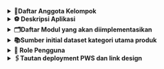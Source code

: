 <details>
<Summary><b>📃Daftar Anggota Kelompok</b></Summary>

1. A. Sheriqa Dewina Ihsan (2406360722)
2. Muhammad Rafi Sugianto (2406357135)
3. Elizabeth Meilanny Sitanggang (2406433522)
4. Vidia Qonita Ahmad (2406345381)
5. Angelo Johenry Apituley (2406428825)
6. Nisriina Wakhdah Haris (2406360445)

</details>

<details>
<Summary><b>⚽ Deskripsi Aplikasi</b></Summary>

Aplikasi "Beyond90" merupakan portal informasi olahraga yang berfokus pada dunia sepak bola profesional. Website ini dirancang untuk menjadi pusat informasi interaktif bagi penggemar sepak bola, dengan menyajikan data dan profil lengkap mengenai pemain, klub, dan statistik pertandingan dalam satu platform yang menarik dan mudah diakses.

Melalui Beyond90, pengguna dapat menjelajahi biodata pemain, melihat perjalanan karier mereka dari klub ke klub, hingga membandingkan performa pemain melalui statistik seperti jumlah gol, assist, dan kartu. Selain itu, pengguna juga dapat mengetahui pencapaian pemain dalam bentuk trofi, penghargaan individu, dan kontribusi mereka di berbagai kompetisi.

Aplikasi ini tidak hanya menyajikan informasi data mentah, tetapi juga dirancang dengan tampilan visual yang rapi dan responsif serta fitur interaktif seperti pencarian pemain, filter berdasarkan klub atau negara, dan kolom komentar bagi pengguna untuk berdiskusi.

Bagi penggemar sepak bola, Beyond90 memberikan pengalaman informatif dan menyenangkan untuk: - Mengenal lebih dekat idola mereka melalui profil pemain. - Melihat perbandingan performa antar pemain atau klub. - Menemukan klub dengan ranking dan statistik terbaik. - Berinteraksi dengan sesama penggemar melalui komentar dan diskusi.

Kebermanfaatan aplikasi ini juga dapat diperluas untuk pelajar, jurnalis olahraga, dan analis data, yang dapat memanfaatkan dataset pemain dan klub sebagai referensi dalam penulisan artikel, riset performa, atau pembuatan konten sepak bola.

</details>

<details>
<Summary><b>🗂️Daftar Modul yang akan diimplementasikan</b></Summary>

1. Manajemen Data Pemain (App: players) (Muhammad Rafi Sugianto)
    - Models:
        1. Player (nama, negara, usia, tinggi, berat, posisi)
        2. CareerHistory (player → Player, klub → Club, tahun_mulai, tahun_selesai)
        3. SeasonStats (player → Player, musim, pertandingan, gol, assist, kartu)
        4. Achievement (player → Player, deskripsi, tahun)
    - Views (CRUD):
        1. player_list →  Daftar pemain
        2. player_detail →  Detail profil pemain
        3. player_create →  Menambahkan pemain
        4. player_update →  Mengedit profil pemain
        5. player_delete →  Menghapus pemain
    - Templates:
        1. players/list.html
        2. players/detail.html
        3. players/form.html

2. Manajemen Data Klub (App: clubs) (Elizabeth Meilanny Sitanggang)
    - Models:
        1. Club (nama, negara, stadion, tahun_berdiri)
        2. ClubRanking (club → Club, musim, peringkat)
    - Views (CRUD):
        1. club_list →  Daftar club
        2. club_detail →  Detail club 
        3. club_create →  Menambahkan club
        4. club_update →  Mengedit info club
        5. club_delete →  Menghapus club
        6. ranking_list →  List ranking club
    - Templates
        1. clubs/list.html 
        2. clubs/detail.html 
        3. clubs/form.html 
        4. clubs/ranking.html

3.  Event Kompetisi (App: events) (Vidia Qonita Ahmad)
    - Models:
        1. Event (nama_event, tipe [liga/turnamen/pertandingan], lokasi, tanggal_mulai, tanggal_selesai)
        2. EventParticipation (event → Event, player/club → Player/Club, peran [pemain, kapten, klub], hasil [menang, kalah, juara])
    - Views (CRUD):
        1. event_list →  Daftar event sepak bola
        2. event_detail →  Detail event
        3. event_create →  Menambahkan event
        4. event_update →  Mengedit info event
        5. event_delete →  Menghapus event
        6. participation_add →  Daftar partisipan yang mengikuti event
        7. participation_update →  Update info partisipan
        8. participation_delete →  Menghapus info partisipan
    - Templates:
        1. events/list.html
        2. events/detail.html
        3. events/form.html
        4. events/participation_form.html


4. Pencarian & Filter (App: search) (A. Sheriqa Dewina Ihsan)
    - Models:
        1. SearchQuery (user, kata_kunci, jenis [pemain/klub], tanggal)
    - Views (CRUD):
        1. search_players →  Mencari pemain berdasarkan nama, posisi, klub, negara
        2. search_clubs →  Mencari klub sepak bola
    - Templates:
        1. search/results.html
        2. search/history.html
        3. search/form.html

5. Halaman Profil Interaktif (App: profiles) (Nisriina Wakhdah Haris)
    - Models:
        1. ProfileWidget (profil → Player/Club, jenis_widget [chart/statistik], konfigurasi JSON)
    - Views (CRUD):
        1. profile_overview → Menampilkan profil pemain/klub interaktif dengan grafik/statistik
        2. widget_create →  Membuat widget baru
        3. widget_update →  Mengupdate widget
        4. widget_delete →  Menghapus widget
    - Templates:
        1. profiles/overview.html
        2. profiles/form.html
        3. profiles/list.html

6.  Komentar & Interaksi Pengguna (App: comments) (Angelo Johenry Apituley)
    - Models:
        1. Comment (user, isi_komentar, tanggal, player/club terkait → bisa pakai GenericForeignKey)
    - Views (CRUD):
        1. comment_add →  Menambahkan komentar
        2. comment_list →  Menampilkan daftar komentar
        3. comment_update →  Mengedit komentar
        4. comment_delete →  Menghapus komentar
    - Templates:
        1. comments/list.html
        2. comments/form.html

7. Galeri Media (App: media_gallery) (Nisriina Wakhdah Haris)
    - Models:
        1. Media (player/club terkait, jenis_media [foto/video], file_url, deskripsi, tanggal_upload)
    - Views (CRUD):
        1. gallery_list →  Menampilkan semua media untuk player/club
        2. gallery_upload →  Upload media (khusus admin) 
        3. gallery_update →  Memperbarui media yang ada
        4. gallery_delete →  Menghapus media
    - Templates:
        1. media/list.html
        2. media/upload.html
        3. media/form.html
        
</details>

<details>
<Summary><b>📚Sumber initial dataset kategori utama produk</b></Summary>

Sumber Dataset: https://www.kaggle.com/datasets/vivovinco/20222023-football-player-stats <br>
Deskripsi Singkat: Dataset ini berisi statistik lengkap pemain sepak bola dari berbagai liga dunia pada musim 2022–2023, mencakup nama pemain, klub, posisi, jumlah pertandingan, gol, assist, dan metrik performa lainnya.

</details>

<details>
<Summary><b>👤 Role Pengguna</b></Summary>

1. Pengunjung (User Biasa)
    - Melihat profil pemain & klub. 
    - Menggunakan fitur pencarian & filter. 
    - Memberikan komentar. 
2. Admin 
    - Mengelola data pemain, klub, dan event
    - Mengelola komentar. 
    - Mengupload media (foto/video).

</details>

<details>
<Summary><b>🖇️Tautan deployment PWS dan link design</b></Summary> 

1. PWS = https://pbp.cs.ui.ac.id/a.sheriqa/beyond-90
2. Link Design = ristek.link/figmaB11

</details>